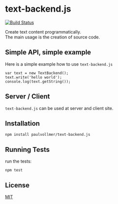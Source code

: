 # text-backend.js

[![Build Status](https://travis-ci.org/paulvollmer/text-backend.js.svg?branch=master)](https://travis-ci.org/paulvollmer/text-backend.js)

Create text content programmatically.  
The main usage is the creation of source code.


## Simple API, simple example

Here is a simple example how to use ```text-backend.js```

    var text = new TextBackend();
    text.write('hello world');
    console.log(text.getString());


## Server / Client

```text-backend.js``` can be used at server and client site.


## Installation

    npm install paulvollmer/text-backend.js


## Running Tests

run the tests:

    npm test


## License

[MIT](LICENSE)
